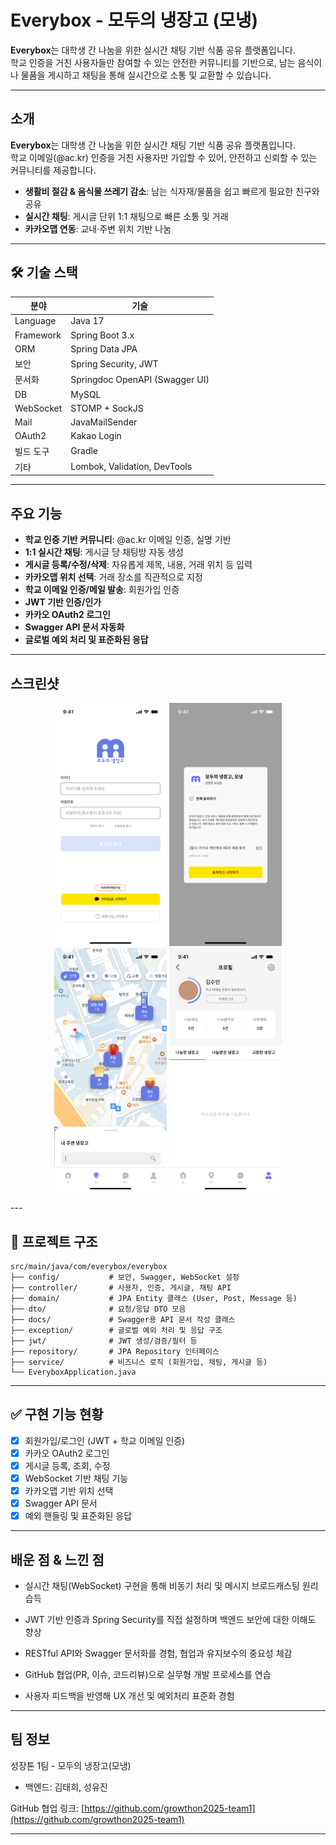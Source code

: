 
# Everybox - 모두의 냉장고 (모냉)

**Everybox**는 대학생 간 나눔을 위한 실시간 채팅 기반 식품 공유 플랫폼입니다.  
학교 인증을 거친 사용자들만 참여할 수 있는 안전한 커뮤니티를 기반으로, 남는 음식이나 물품을 게시하고 채팅을 통해 실시간으로 소통 및 교환할 수 있습니다.

---

## 소개

**Everybox**는 대학생 간 나눔을 위한 실시간 채팅 기반 식품 공유 플랫폼입니다.  
학교 이메일(@ac.kr) 인증을 거친 사용자만 가입할 수 있어, 안전하고 신뢰할 수 있는 커뮤니티를 제공합니다.

- **생활비 절감 & 음식물 쓰레기 감소**: 남는 식자재/물품을 쉽고 빠르게 필요한 친구와 공유
- **실시간 채팅**: 게시글 단위 1:1 채팅으로 빠른 소통 및 거래  
- **카카오맵 연동**: 교내·주변 위치 기반 나눔

---

## 🛠 기술 스택

| 분야        | 기술 |
|-------------|------|
| Language    | Java 17 |
| Framework   | Spring Boot 3.x |
| ORM         | Spring Data JPA |
| 보안       | Spring Security, JWT |
| 문서화      | Springdoc OpenAPI (Swagger UI) |
| DB          | MySQL |
| WebSocket   | STOMP + SockJS |
| Mail        | JavaMailSender |
| OAuth2      | Kakao Login |
| 빌드 도구   | Gradle |
| 기타        | Lombok, Validation, DevTools |

---
## 주요 기능

- **학교 인증 기반 커뮤니티**: @ac.kr 이메일 인증, 실명 기반
- **1:1 실시간 채팅**: 게시글 당 채팅방 자동 생성
- **게시글 등록/수정/삭제**: 자유롭게 제목, 내용, 거래 위치 등 입력
- **카카오맵 위치 선택**: 거래 장소를 직관적으로 지정
- **학교 이메일 인증/메일 발송**: 회원가입 인증
- **JWT 기반 인증/인가**
- **카카오 OAuth2 로그인**
- **Swagger API 문서 자동화**
- **글로벌 예외 처리 및 표준화된 응답**

---
## 스크린샷
<p align="center">
  <img src="./assets/signup.png" width="180" alt="회원가입"/>
  <img src="./assets/kakao.png" width="180" alt="카카오로그인"/>
  <img src="./assets/map.png" width="180" alt="지도"/>
  <img src="./assets/mypage.png" width="180" alt="마이페이지"/>
</p>
---

## 📁 프로젝트 구조

```
src/main/java/com/everybox/everybox
├── config/           # 보안, Swagger, WebSocket 설정
├── controller/       # 사용자, 인증, 게시글, 채팅 API
├── domain/           # JPA Entity 클래스 (User, Post, Message 등)
├── dto/              # 요청/응답 DTO 모음
├── docs/             # Swagger용 API 문서 작성 클래스
├── exception/        # 글로벌 예외 처리 및 응답 구조
├── jwt/              # JWT 생성/검증/필터 등
├── repository/       # JPA Repository 인터페이스
├── service/          # 비즈니스 로직 (회원가입, 채팅, 게시글 등)
└── EveryboxApplication.java
```

---

## ✅ 구현 기능 현황

- [x] 회원가입/로그인 (JWT + 학교 이메일 인증)
- [x] 카카오 OAuth2 로그인
- [x] 게시글 등록, 조회, 수정
- [x] WebSocket 기반 채팅 기능
- [x] 카카오맵 기반 위치 선택
- [x] Swagger API 문서
- [x] 예외 핸들링 및 표준화된 응답

---
## 배운 점 & 느낀 점
- 실시간 채팅(WebSocket) 구현을 통해 비동기 처리 및 메시지 브로드캐스팅 원리 습득

- JWT 기반 인증과 Spring Security를 직접 설정하며 백엔드 보안에 대한 이해도 향상

- RESTful API와 Swagger 문서화를 경험, 협업과 유지보수의 중요성 체감

- GitHub 협업(PR, 이슈, 코드리뷰)으로 실무형 개발 프로세스를 연습

- 사용자 피드백을 반영해 UX 개선 및 예외처리 표준화 경험
---

## 팀 정보

성장톤 1팀 - 모두의 냉장고(모냉)
- 백엔드: 김태희, 성유진

GitHub 협업 링크: [https://github.com/growthon2025-team1](https://github.com/growthon2025-team1)

---
